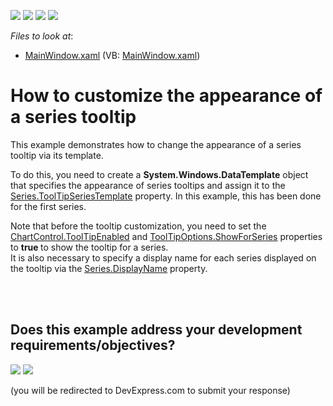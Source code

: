 <!-- default badges list -->
![](https://img.shields.io/endpoint?url=https://codecentral.devexpress.com/api/v1/VersionRange/128569646/12.1.4%2B)
[![](https://img.shields.io/badge/Open_in_DevExpress_Support_Center-FF7200?style=flat-square&logo=DevExpress&logoColor=white)](https://supportcenter.devexpress.com/ticket/details/E4084)
[![](https://img.shields.io/badge/📖_How_to_use_DevExpress_Examples-e9f6fc?style=flat-square)](https://docs.devexpress.com/GeneralInformation/403183)
[![](https://img.shields.io/badge/💬_Leave_Feedback-feecdd?style=flat-square)](#does-this-example-address-your-development-requirementsobjectives)
<!-- default badges end -->
<!-- default file list -->
*Files to look at*:

* [MainWindow.xaml](./CS/ToolTipSeriesTemplate/MainWindow.xaml) (VB: [MainWindow.xaml](./VB/ToolTipSeriesTemplate/MainWindow.xaml))
<!-- default file list end -->
# How to customize the appearance of a series tooltip


<p>This example demonstrates how to change the appearance  of a series tooltip via its template.</p><p>To do this, you need to create a <strong>System.Windows.DataTemplate</strong> object that specifies the appearance of series tooltips and assign it to the <a href="http://help.devexpress.com/#WPF/DevExpressXpfChartsSeries_ToolTipSeriesTemplatetopic"><u>Series.ToolTipSeriesTemplate</u></a> property. In this example,  this has been done for the first series.</p><p>Note that before the tooltip customization, you need to set the <a href="http://help.devexpress.com/#WPF/DevExpressXpfChartsChartControl_ToolTipEnabledtopic"><u>ChartControl.ToolTipEnabled</u></a> and  <a href="http://help.devexpress.com/#WPF/DevExpressXpfChartsToolTipOptions_ShowForSeriestopic"><u>ToolTipOptions.ShowForSeries</u></a> properties to <strong>true</strong><strong> </strong>to show the  tooltip for a series. <br />
It is also necessary to specify a display name for each series displayed on the tooltip via the <a href="http://help.devexpress.com/#WPF/DevExpressXpfChartsSeries_DisplayNametopic"><u>Series.DisplayName</u></a> property. </p><br />


<br/>


<!-- feedback -->
## Does this example address your development requirements/objectives?

[<img src="https://www.devexpress.com/support/examples/i/yes-button.svg"/>](https://www.devexpress.com/support/examples/survey.xml?utm_source=github&utm_campaign=wpf-chart-customize-the-appearance-of-a-series-tooltip&~~~was_helpful=yes) [<img src="https://www.devexpress.com/support/examples/i/no-button.svg"/>](https://www.devexpress.com/support/examples/survey.xml?utm_source=github&utm_campaign=wpf-chart-customize-the-appearance-of-a-series-tooltip&~~~was_helpful=no)

(you will be redirected to DevExpress.com to submit your response)
<!-- feedback end -->
